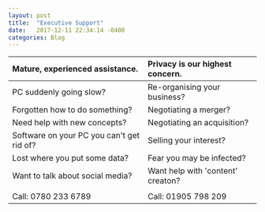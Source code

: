 ```yaml
---
layout: post
title:  "Executive Support"
date:   2017-12-11 22:34:14 -0400
categories: Blog
---
```




|Mature, experienced assistance.				|Privacy is our highest concern.	|
|:----------------------------------------------|:----------------------------------|  
|PC suddenly going slow?						|Re-organising your business?		|
|Forgotten how to do something?					|Negotiating a merger?				|
|Need help with new concepts?					|Negotiating an acquisition?		|
|Software on your PC you can't get rid of?     	|Selling your interest?				|
|Lost where you put some data?					|Fear you may be infected?			|
|Want to talk about social media?				|Want help with 'content' creaton?	|
|												|									|
|Call: 0780 233 6789							|Call: 01905 798 209				|





